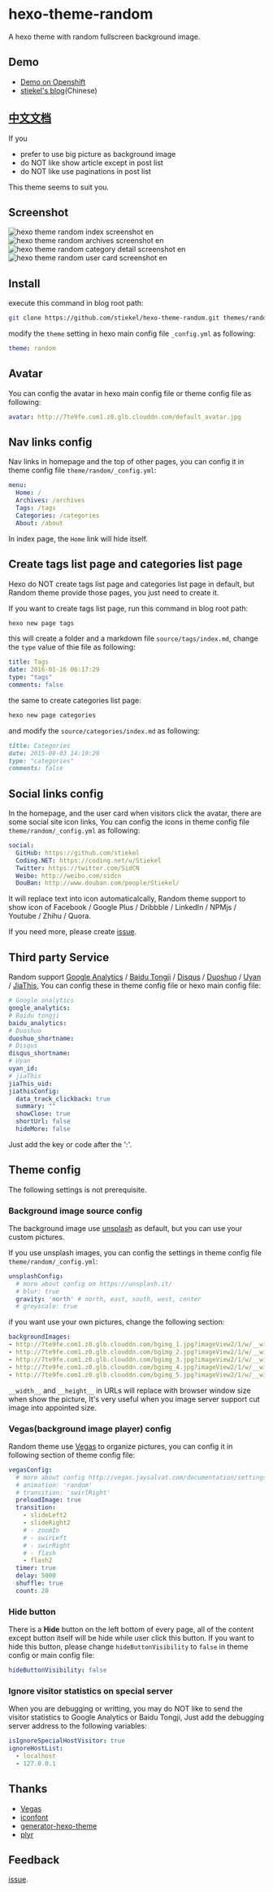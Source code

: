 # hexo-theme-random
A hexo theme with random fullscreen background image.

## Demo

* [Demo on Openshift](http://random-stiekel.rhcloud.com/)
* [stiekel's blog](http://chensd.com)(Chinese)

## [中文文档](README.CN.md)

If you

* prefer to use big picture as background image
* do NOT like show article except in post list
* do NOT like use paginations in post list

This theme seems to suit you.

## Screenshot

![hexo theme random index screenshot en](http://two.yt/images/2016/05/18/NPJ.png)
![hexo theme random archives screenshot en](http://two.yt/images/2016/05/18/kgQ.png)
![hexo theme random category detail screenshot en](http://two.yt/images/2016/05/18/pOw.png)
![hexo theme random user card screenshot en](http://two.yt/images/2016/05/18/8BW.png)


## Install

execute this command in blog root path:

```sh
git clone https://github.com/stiekel/hexo-theme-random.git themes/random
```

modify the `theme` setting in hexo main config file `_config.yml` as following:

```yml
theme: random
```

## Avatar

You can config the avatar in hexo main config file or theme config file as following:

```yml
avatar: http://7te9fe.com1.z0.glb.clouddn.com/default_avatar.jpg
```

## Nav links config

Nav links in homepage and the top of other pages, you can config it in theme config file `theme/random/_config.yml`:

```yml
menu:
  Home: /
  Archives: /archives
  Tags: /tags
  Categories: /categories
  About: /about
```

In index page, the `Home` link will hide itself.

## Create tags list page and categories list page

Hexo do NOT create tags list page and categories list page in default, but Random theme provide those pages, you just need to create it.

If you want to create tags list page, run this command in blog root path:

```sh
hexo new page tags
```

this will create a folder and a markdown file `source/tags/index.md`, change the `type` value of thie file as following:

```yml
title: Tags
date: 2016-01-16 06:17:29
type: "tags"
comments: false
```

the same to create categories list page:

```sh
hexo new page categories
```

and modify the `source/categories/index.md` as following:

```md
title: Categories
date: 2015-08-03 14:19:29
type: "categories"
comments: false
```

## Social links config

In the homepage, and the user card when visitors click the avatar, there are some social site icon links, You can config the icons in theme config file `theme/random/_config.yml` as following:

```yml
social:
  GitHub: https://github.com/stiekel
  Coding.NET: https://coding.net/u/Stiekel
  Twitter: https://twitter.com/SidCN
  Weibo: http://weibo.com/sidcn
  DouBan: http://www.douban.com/people/Stiekel/
```

It will replace text into icon automaticalcally, Random theme support to show icon of Facebook / Google Plus / Dribbble / LinkedIn / NPMjs / Youtube / Zhihu / Quora.

If you need more, please create [issue](https://github.com/stiekel/hexo-theme-random/issues).

## Third party Service

Random support [Google Analytics](https://www.google.com/analytics/) / [Baidu Tongji](http://tongji.baidu.com/web/welcome/login) / [Disqus](https://disqus.com/) / [Duoshuo](http://duoshuo.com/) / [Uyan](http://www.uyan.cc/) / [JiaThis](http://www.jiathis.com/), You can config these in theme config file or hexo main config file:

```yml
# Google analytics
google_analytics:
# Baidu tongji
baidu_analytics:
# Duoshuo
duoshuo_shortname:
# Disqus
disqus_shortname:
# Uyan
uyan_id:
# jiaThis
jiaThis_uid: 
jiathisConfig:
  data_track_clickback: true
  summary: ""
  showClose: true
  shortUrl: false
  hideMore: false
```

Just add the key or code after the ':'.

## Theme config

The following settings is not prerequisite.

### Background image source config

The background image use [unsplash](https://source.unsplash.com/) as default, but you can use your custom pictures.

If you use unsplash images, you can config the settings in theme config file `theme/random/_config.yml`: 

```yml
unsplashConfig:
  # more about config on https://unsplash.it/
  # blur: true
  gravity: 'north' # north, east, south, west, center
  # greyscale: true
```

if you want use your own pictures, change the following section:

```yml
backgroundImages:
- http://7te9fe.com1.z0.glb.clouddn.com/bgimg_1.jpg?imageView2/1/w/__width__/h/__height__
- http://7te9fe.com1.z0.glb.clouddn.com/bgimg_2.jpg?imageView2/1/w/__width__/h/__height__
- http://7te9fe.com1.z0.glb.clouddn.com/bgimg_3.jpg?imageView2/1/w/__width__/h/__height__
- http://7te9fe.com1.z0.glb.clouddn.com/bgimg_4.jpg?imageView2/1/w/__width__/h/__height__
- http://7te9fe.com1.z0.glb.clouddn.com/bgimg_5.jpg?imageView2/1/w/__width__/h/__height__
```

`__width__` and `__height__` in URLs will replace with browser window size when show the picture, It's very useful when you image server support cut image into appointed size.

### Vegas(background image player) config

Random theme use [Vegas](http://vegas.jaysalvat.com/) to organize pictures, you can config it in following section of theme config file:

```yml
vegasConfig:
  # more about config http://vegas.jaysalvat.com/documentation/settings/
  # animation: 'random'
  # transition: 'swirlRight'
  preload­Image: true
  transition:
    - slideLeft2
    - slideRight2
    # - zoomIn
    # - swirLeft
    # - swirRight
    # - flash
    - flash2
  timer: true
  delay: 5000
  shuffle: true
  count: 28
```

### Hide button

There is a __Hide__ button on the left bottom of every page, all of the content except button itself will be hide while user click this button. If you want to hide this button, please change `hideButtonVisibility` to `false` in theme config or main config file:

```yml
hideButtonVisibility: false
```

### Ignore visitor statistics on special server

When you are debugging or writting, you may do NOT like to send the visitor statistics to Google Analytics or Baidu Tongji, Just add the debugging server address to the following variables:

```yml
isIgnoreSpecialHostVisitor: true
ignoreHostList:
  - localhost
  - 127.0.0.1
```

## Thanks

* [Vegas](http://vegas.jaysalvat.com)
* [iconfont](http://iconfont.cn/)
* [generator-hexo-theme](https://github.com/tcrowe/generator-hexo-theme)
* [plyr](https://plyr.io/)

## Feedback

[issue](https://github.com/stiekel/hexo-theme-random/issues).
